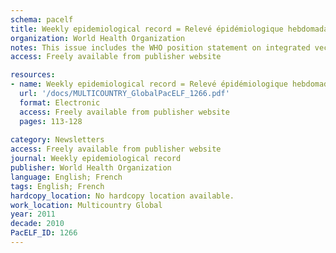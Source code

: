 ```yaml
---
schema: pacelf
title: Weekly epidemiological record = Relevé épidémiologique hebdomadaire
organization: World Health Organization
notes: This issue includes the WHO position statement on integrated vector management to control malaria and lymphatic filariasis
access: Freely available from publisher website

resources:
- name: Weekly epidemiological record = Relevé épidémiologique hebdomadaire
  url: '/docs/MULTICOUNTRY_GlobalPacELF_1266.pdf'
  format: Electronic
  access: Freely available from publisher website
  pages: 113-128
 
category: Newsletters
access: Freely available from publisher website
journal: Weekly epidemiological record
publisher: World Health Organization
language: English; French 
tags: English; French 
hardcopy_location: No hardcopy location available.
work_location: Multicountry Global
year: 2011
decade: 2010
PacELF_ID: 1266
---
```


